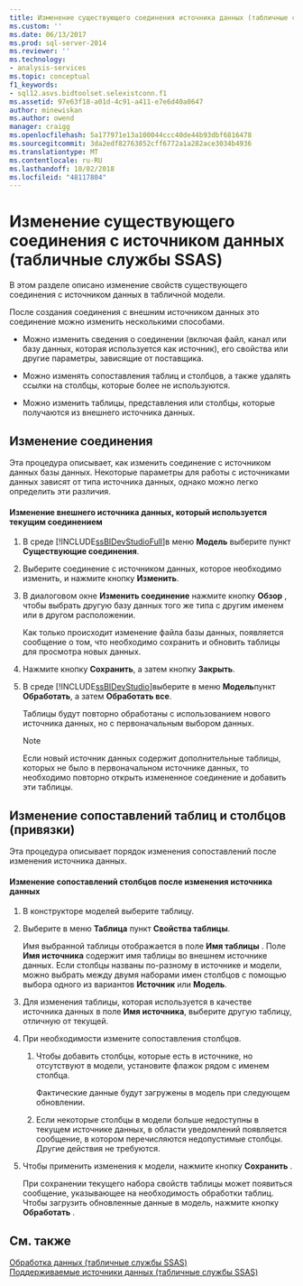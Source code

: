 ```yaml
---
title: Изменение существующего соединения источника данных (табличные службы SSAS) | Документация Майкрософт
ms.custom: ''
ms.date: 06/13/2017
ms.prod: sql-server-2014
ms.reviewer: ''
ms.technology:
- analysis-services
ms.topic: conceptual
f1_keywords:
- sql12.asvs.bidtoolset.selexistconn.f1
ms.assetid: 97e63f18-a01d-4c91-a411-e7e6d40a0647
author: minewiskan
ms.author: owend
manager: craigg
ms.openlocfilehash: 5a177971e13a100044ccc40de44b93dbf6816478
ms.sourcegitcommit: 3da2edf82763852cff6772a1a282ace3034b4936
ms.translationtype: MT
ms.contentlocale: ru-RU
ms.lasthandoff: 10/02/2018
ms.locfileid: "48117804"
---
```

# <a name="edit-an-existing-data-source-connection-ssas-tabular"></a>Изменение существующего соединения с источником данных (табличные службы SSAS)
  В этом разделе описано изменение свойств существующего соединения с источником данных в табличной модели.  
  
 После создания соединения с внешним источником данных это соединение можно изменить несколькими способами.  
  
-   Можно изменить сведения о соединении (включая файл, канал или базу данных, которая используется как источник), его свойства или другие параметры, зависящие от поставщика.  
  
-   Можно изменять сопоставления таблиц и столбцов, а также удалять ссылки на столбцы, которые более не используются.  
  
-   Можно изменить таблицы, представления или столбцы, которые получаются из внешнего источника данных.  
  
## <a name="modify-a-connection"></a>Изменение соединения  
 Эта процедура описывает, как изменить соединение с источником данных базы данных. Некоторые параметры для работы с источниками данных зависят от типа источника данных, однако можно легко определить эти различия.  
  
#### <a name="to-change-the-external-data-source-used-by-a-current-connection"></a>Изменение внешнего источника данных, который используется текущим соединением  
  
1.  В среде [!INCLUDE[ssBIDevStudioFull](../includes/ssbidevstudiofull-md.md)]в меню **Модель** выберите пункт **Существующие соединения**.  
  
2.  Выберите соединение с источником данных, которое необходимо изменить, и нажмите кнопку **Изменить**.  
  
3.  В диалоговом окне **Изменить соединение** нажмите кнопку **Обзор** , чтобы выбрать другую базу данных того же типа с другим именем или в другом расположении.  
  
     Как только происходит изменение файла базы данных, появляется сообщение о том, что необходимо сохранить и обновить таблицы для просмотра новых данных.  
  
4.  Нажмите кнопку **Сохранить**, а затем кнопку **Закрыть**.  
  
5.  В среде [!INCLUDE[ssBIDevStudio](../includes/ssbidevstudio-md.md)]выберите в меню **Модель**пункт **Обработать**, а затем **Обработать все**.  
  
     Таблицы будут повторно обработаны с использованием нового источника данных, но с первоначальным выбором данных.  
  
    > [!NOTE]  
    >  Если новый источник данных содержит дополнительные таблицы, которых не было в первоначальном источнике данных, то необходимо повторно открыть измененное соединение и добавить эти таблицы.  
  
## <a name="edit-table-and-column-mappings-bindings"></a>Изменение сопоставлений таблиц и столбцов (привязки)  
 Эта процедура описывает порядок изменения сопоставлений после изменения источника данных.  
  
#### <a name="to-edit-column-mappings-when-a-data-source-changes"></a>Изменение сопоставлений столбцов после изменения источника данных  
  
1.  В конструкторе моделей выберите таблицу.  
  
2.  Выберите в меню **Таблица** пункт **Свойства таблицы**.  
  
     Имя выбранной таблицы отображается в поле **Имя таблицы** . Поле **Имя источника** содержит имя таблицы во внешнем источнике данных. Если столбцы названы по-разному в источнике и модели, можно выбрать между двумя наборами имен столбцов с помощью выбора одного из вариантов **Источник** или **Модель**.  
  
3.  Для изменения таблицы, которая используется в качестве источника данных в поле **Имя источника**, выберите другую таблицу, отличную от текущей.  
  
4.  При необходимости измените сопоставления столбцов.  
  
    1.  Чтобы добавить столбцы, которые есть в источнике, но отсутствуют в модели, установите флажок рядом с именем столбца.  
  
         Фактические данные будут загружены в модель при следующем обновлении.  
  
    2.  Если некоторые столбцы в модели больше недоступны в текущем источнике данных, в области уведомлений появляется сообщение, в котором перечисляются недопустимые столбцы. Другие действия не требуются.  
  
5.  Чтобы применить изменения к модели, нажмите кнопку **Сохранить** .  
  
     При сохранении текущего набора свойств таблицы может появиться сообщение, указывающее на необходимость обработки таблиц. Чтобы загрузить обновленные данные в модель, нажмите кнопку **Обработать** .  
  
## <a name="see-also"></a>См. также  
 [Обработка данных &#40;табличные службы SSAS&#41;](process-data-ssas-tabular.md)   
 [Поддерживаемые источники данных &#40;табличные службы SSAS&#41;](tabular-models/data-sources-supported-ssas-tabular.md)  
  
  
